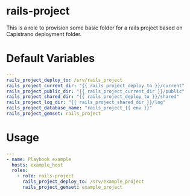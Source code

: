 # rails-project

This is a role to provision some basic folder for a rails project based on
Capistrano deployment folder.

# Default Variables

```yml
---
rails_project_deploy_to: /srv/rails_project
rails_project_current_dir: "{{ rails_project_deploy_to }}/current"
rails_project_public_dir: "{{ rails_project_current_dir }}/public"
rails_project_shared_dir: "{{ rails_project_deploy_to }}/shared"
rails_project_log_dir: "{{ rails_project_shared_dir }}/log"
rails_project_database_name: "rails_project_{{ env }}"
rails_project_gemset: rails_project
```

# Usage

```yml
---
- name: Playbook example
  hosts: example_host
  roles:
    - role: rails-project
      rails_project_deploy_to: /srv/example_project
      rails_project_gemset: example_project
```


